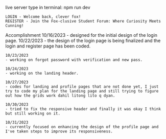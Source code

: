 live server type in terminal: npm run dev 

    LOGIN - Welcome back, clever fox!
    REGISTER - Join the Fox-clusive Student Forum: Where Curiosity Meets Cunning!






Accomplishment
    10/16/2023
    - designed for the initial design of the login page.
    10/22/2023
    - the design of the login page is being finalized and the login and register page has been coded.

    10/23/2023 
    - working on forgot password with verification and new pass.

    10/24/2023
    - working on the landing header.

    10/27/2023
    - codes for landing and profile pages that are not done yet, I just try to code my plan for the landing page and still trying to figure out how the grids work dahil litong lito q dyan. 

    10/30/2023
    - tried to fix the responsive header and finally it was okay I think but still working on it.

    10/31/2023
    - currently focused on enhancing the design of the profile page and I've taken steps to improve its responsiveness.




